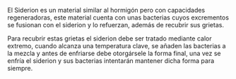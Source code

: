 El Siderion es un material similar al hormigón pero con capacidades regeneradoras, este material cuenta con unas bacterias cuyos excrementos se fusionan con el siderion y lo refuerzan, además de recubrir sus grietas.

Para recubrir estas grietas el siderion debe ser tratado mediante calor extremo, cuando alcanza una temperatura clave, se añaden las bacterias a la mezcla y antes de enfriarse debe otorgársele la forma final, una vez se enfría el siderion y sus bacterias intentarán mantener dicha forma para siempre.
